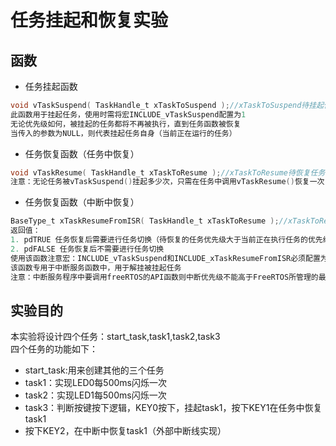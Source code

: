 # 任务挂起和恢复实验
## 函数
- 任务挂起函数
```C
void vTaskSuspend( TaskHandle_t xTaskToSuspend );//xTaskToSuspend待挂起任务的任务句柄
此函数用于挂起任务，使用时需将宏INCLUDE_vTaskSuspend配置为1
无论优先级如何，被挂起的任务都将不再被执行，直到任务函数被恢复
当传入的参数为NULL，则代表挂起任务自身（当前正在运行的任务）
```
- 任务恢复函数（任务中恢复）
```C
void vTaskResume( TaskHandle_t xTaskToResume );//xTaskToResume待恢复任务的任务句柄
注意：无论任务被vTaskSuspend()挂起多少次，只需在任务中调用vTaskResume()恢复一次，就可以继续运行。且被恢复的任务会进入就绪态。
```
- 任务恢复函数（中断中恢复）
```C
BaseType_t xTaskResumeFromISR( TaskHandle_t xTaskToResume );//xTaskToResume待恢复任务的任务句柄
返回值：
1. pdTRUE 任务恢复后需要进行任务切换（待恢复的任务优先级大于当前正在执行任务的优先级）
2. pdFALSE 任务恢复后不需要进行任务切换
使用该函数注意宏：INCLUDE_vTaskSuspend和INCLUDE_xTaskResumeFromISR必须配置为1
该函数专用于中断服务函数中，用于解挂被挂起任务
注意：中断服务程序中要调用freeRTOS的API函数则中断优先级不能高于FreeRTOS所管理的最高优先级
```
## 实验目的
本实验将设计四个任务：start_task,task1,task2,task3  
四个任务的功能如下：  
- start_task:用来创建其他的三个任务
- task1：实现LED0每500ms闪烁一次
- task2：实现LED1每500ms闪烁一次
- task3：判断按键按下逻辑，KEY0按下，挂起task1，按下KEY1在任务中恢复task1
- 按下KEY2，在中断中恢复task1（外部中断线实现）
